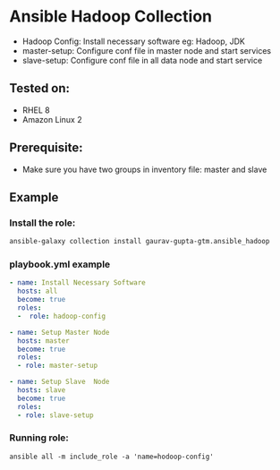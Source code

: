 Ansible Hadoop Collection
==============================

- Hadoop Config: Install necessary software eg: Hadoop, JDK
- master-setup: Configure conf file in master node and start services
- slave-setup: Configure conf file in all data node and start service

Tested on:
----------

- RHEL 8
- Amazon Linux 2

Prerequisite:
-------------

- Make sure you have two groups in inventory file: master and slave

Example
-------

### Install the role:

```bash
ansible-galaxy collection install gaurav-gupta-gtm.ansible_hadoop
```


### playbook.yml example

```yaml
- name: Install Necessary Software
  hosts: all
  become: true
  roles:
  -  role: hadoop-config

- name: Setup Master Node
  hosts: master
  become: true
  roles:
  - role: master-setup

- name: Setup Slave  Node
  hosts: slave
  become: true
  roles:
  - role: slave-setup
```

### Running role:

```
ansible all -m include_role -a 'name=hodoop-config'
```
